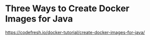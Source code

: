 # Three Ways to Create Docker Images for Java

https://codefresh.io/docker-tutorial/create-docker-images-for-java/